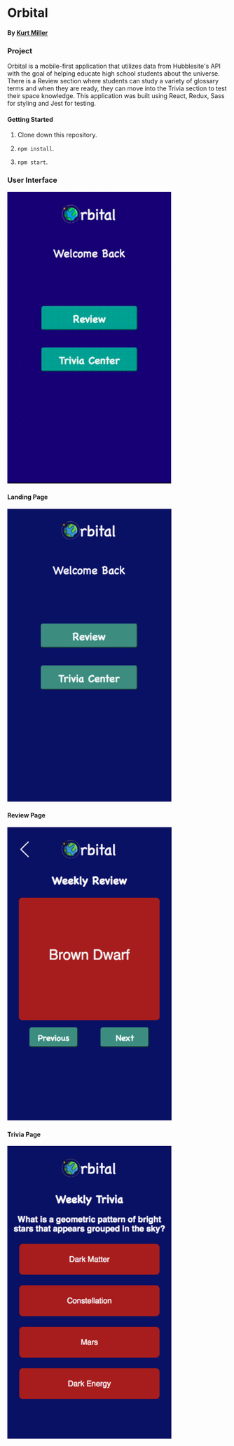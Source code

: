# Orbital

#### By <a href="https://github.com/kmiller9393">Kurt Miller</a>

### Project

Orbital is a mobile-first application that utilizes data from Hubblesite's API with the goal of helping educate high school students about the universe. There is a Review section where students can study a variety of glossary terms and when they are ready, they can move into the Trivia section to test their space knowledge. This application was built using React, Redux, Sass for styling and Jest for testing.

#### Getting Started

1. Clone down this repository.

2. `npm install`.

3. `npm start`.

### User Interface

![](src/images/orbital-demo.gif)

#### Landing Page

<img src="src/images/landing-page.png" width="375" />

#### Review Page

<img src="src/images/review-page.png" width="375" />

#### Trivia Page

<img src="src/images/trivia-page.png" width="375" />
